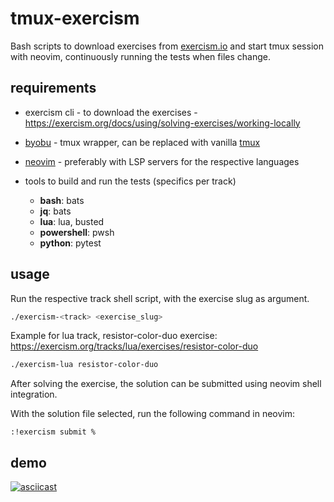 # tmux-exercism

Bash scripts to download exercises from [exercism.io](https://exercism.io) and start tmux session with neovim, continuously running the tests when files change.

## requirements

- exercism cli - to download the exercises - <https://exercism.org/docs/using/solving-exercises/working-locally>

- [byobu](https://www.byobu.org/) - tmux wrapper, can be replaced with vanilla [tmux](https://tmux.github.io/)

- [neovim](https://neovim.io/) - preferably with LSP servers for the respective languages

- tools to build and run the tests (specifics per track)
  - **bash**: bats
  - **jq**: bats
  - **lua**: lua, busted
  - **powershell**: pwsh
  - **python**: pytest

## usage

Run the respective track shell script, with the exercise slug as argument.

```bash
./exercism-<track> <exercise_slug>
```

Example for lua track, resistor-color-duo exercise: 
<https://exercism.org/tracks/lua/exercises/resistor-color-duo>

```bash
./exercism-lua resistor-color-duo
```

After solving the exercise, the solution can be submitted using neovim shell integration.

With the solution file selected, run the following command in neovim:

```
:!exercism submit %
```

## demo

[![asciicast](https://asciinema.org/a/675527.svg)](https://asciinema.org/a/675527)
